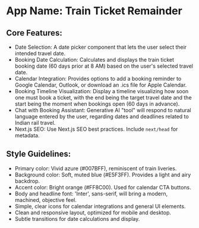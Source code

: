 # **App Name**: Train Ticket Remainder

## Core Features:

- Date Selection: A date picker component that lets the user select their intended travel date.
- Booking Date Calculation: Calculates and displays the train ticket booking date (60 days prior at 8 AM) based on the user's selected travel date.
- Calendar Integration: Provides options to add a booking reminder to Google Calendar, Outlook, or download an .ics file for Apple Calendar.
- Booking Timeline Visualization: Display a timeline visualizing how soon one must book a ticket, with the end being the target travel date and the start being the moment when bookings open (60 days in advance).
- Chat with Booking Assistant: Generative AI "tool" will respond to natural language entered by the user, regarding dates and deadlines related to Indian rail travel.
- Next.js SEO: Use Next.js SEO best practices. Include `next/head` for metadata.

## Style Guidelines:

- Primary color: Vivid azure (#007BFF), reminiscent of train liveries.
- Background color: Soft, muted blue (#E5F3FF). Provides a light and airy backdrop.
- Accent color: Bright orange (#FF8C00). Used for calendar CTA buttons.
- Body and headline font: 'Inter', sans-serif, will bring a modern, machined, objective feel.
- Simple, clear icons for calendar integrations and general UI elements.
- Clean and responsive layout, optimized for mobile and desktop.
- Subtle transitions for date calculations and display.